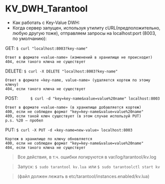 # KV_DWH_Tarantool


 - Как работать с Key-Value DWH:
 - Когда сервер запущен, используя утилиту cURL(предположительно, любую другую тоже), отправляем запросы на localhost:port (8003, по умолчанию):

GET:       ```$ curl "localhost:8003?key-name" ```

	Ответ в формате «value-name» (изменений в хранилище не происходит)
	404, если такого ключа не существует
  
DELETE:    ```$ curl -X DELETE "localhost:8003?key-name"```

	Ответ в формате «key-name, value-name» (удаляется кортеж по этому ключу)
	404, если такого ключа не существует
  
POST:     ```     $ curl -d "key=key-name&value=value%20name" localhost:8003```

	Ответ в формате «value-name» (в хранилище добавляется кортеж)
	400, если не соблюден формат "key=key-name&value=value%20name"
	409, если такой ключ существует (в этом случае используй PUT)
	p.s. %20 — пробел
  
PUT:             ```$ curl -X PUT -d «key-name=new-value» localhost:8003```

	Кортеж в хранилище по ключу обновляется
	400, если не соблюден формат "key=key-name&value=value%20name"
	404, если такого ключа не существует
  

  > Все действия, в т.ч. ошибки логируются в var/log/tarantool/kv.log
  
  > Запуск: ```$ sudo tarantool kv.lua ```или ```$ sudo tarantoolctl start kv``` 
  
  > (файл должен лежать в etc/tarantool/instances.enabled/kv.lua)
